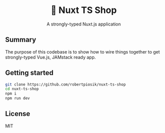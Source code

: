 <h1 align="center" >🏅 Nuxt TS Shop</h1>
<p align="center">A strongly-typed Nuxt.js application</p>

## Summary

The purpose of this codebase is to show how to wire things together to get strongly-typed Vue.js, JAMstack ready app.


## Getting started

```bash
git clone https://github.com/robertpiosik/nuxt-ts-shop
cd nuxt-ts-shop
npm i
npm run dev
```

## License

MIT